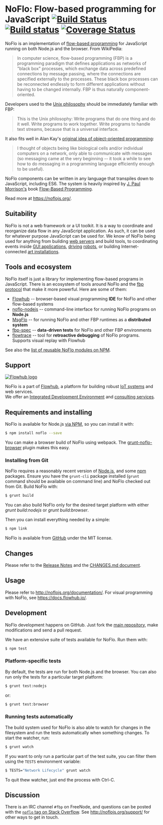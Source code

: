 NoFlo: Flow-based programming for JavaScript [![Build Status](https://secure.travis-ci.org/noflo/noflo.png?branch=master)](http://travis-ci.org/noflo/noflo) [![Build status](https://ci.appveyor.com/api/projects/status/k4jbqlpohq81pvny/branch/master)](https://ci.appveyor.com/project/bergie/noflo/branch/master) [![Coverage Status](https://coveralls.io/repos/github/noflo/noflo/badge.svg?branch=master)](https://coveralls.io/github/noflo/noflo?branch=master)
=========================================

NoFlo is an implementation of [flow-based programming](http://en.wikipedia.org/wiki/Flow-based_programming) for JavaScript running on both Node.js and the browser. From WikiPedia:

> In computer science, flow-based programming (FBP) is a programming paradigm that defines applications as networks of "black box" processes, which exchange data across predefined connections by message passing, where the connections are specified externally to the processes. These black box processes can be reconnected endlessly to form different applications without having to be changed internally. FBP is thus naturally component-oriented.

Developers used to the [Unix philosophy](http://en.wikipedia.org/wiki/Unix_philosophy) should be immediately familiar with FBP:

> This is the Unix philosophy: Write programs that do one thing and do it well. Write programs to work together. Write programs to handle text streams, because that is a universal interface.

It also fits well in Alan Kay's [original idea of object-oriented programming](http://userpage.fu-berlin.de/~ram/pub/pub_jf47ht81Ht/doc_kay_oop_en):

> I thought of objects being like biological cells and/or individual computers on a network, only able to communicate with messages (so messaging came at the very beginning -- it took a while to see how to do messaging in a programming language efficiently enough to be useful).

NoFlo components can be written in any language that transpiles down to JavaScript, including ES6. The system is heavily inspired by [J. Paul Morrison's](http://www.jpaulmorrison.com/) book [Flow-Based Programming](http://www.jpaulmorrison.com/fbp/#More).

Read more at <https://noflojs.org/>.

## Suitability

NoFlo is not a web framework or a UI toolkit. It is a way to coordinate and reorganize data flow in any JavaScript application. As such, it can be used for whatever purpose JavaScript can be used for. We know of NoFlo being used for anything from building [web servers](https://thegrid.io) and build tools, to coordinating events inside [GUI applications](https://flowhub.io), [driving](http://meemoo.org/blog/2015-01-14-turtle-power-to-the-people) [robots](http://bergie.iki.fi/blog/noflo-ardrone/), or building Internet-connected [art installations](http://bergie.iki.fi/blog/ingress-table/).

## Tools and ecosystem

NoFlo itself is just a library for implementing flow-based programs in JavaScript. There is an ecosystem of tools around NoFlo and the [fbp protocol](https://flowbased.github.io/fbp-protocol/) that make it more powerful. Here are some of them:

* [Flowhub](https://flowhub.io) -- browser-based visual programming **IDE** for NoFlo and other flow-based systems
* [noflo-nodejs](https://github.com/noflo/noflo-nodejs) -- command-line interface for running NoFlo programs on **Node.js**
* [MsgFlo](https://msgflo.org) -- for running NoFlo and other FBP runtimes as a **distributed system**
* [fbp-spec](https://github.com/flowbased/fbp-spec) -- **data-driven tests** for NoFlo and other FBP environments
* [flowtrace](https://github.com/flowbased/flowtrace) -- tool for **retroactive debugging** of NoFlo programs. Supports visual replay with Flowhub

See also the [list of reusable NoFlo modules on NPM](https://www.npmjs.com/browse/keyword/noflo).

## Support
[![Flowhub logo](https://flowhub.io/assets/banner-github.png)](https://flowhub.io)

NoFlo is a part of [Flowhub](https://flowhub.io), a platform for building robust [IoT systems](https://flowhub.io/iot) and web services.<br>
We offer an [Integrated Development Environment](https://app.flowhub.io) and [consulting services](https://flowhub.io/consulting).

## Requirements and installing

NoFlo is available for Node.js [via NPM](https://npmjs.org/package/noflo), so you can install it with:

```bash
$ npm install noflo --save
```

You can make a browser build of NoFlo using webpack. The [grunt-noflo-browser](https://github.com/noflo/grunt-noflo-browser) plugin makes this easy.

### Installing from Git

NoFlo requires a reasonably recent version of [Node.js](http://nodejs.org/), and some [npm](http://npmjs.org/) packages. Ensure you have the `grunt-cli` package installed (`grunt` command should be available on command line) and NoFlo checked out from Git. Build NoFlo with:

```bash
$ grunt build
```

You can also build NoFlo only for the desired target platform with either *grunt build:nodejs* or *grunt build:browser*.

Then you can install everything needed by a simple:

```bash
$ npm link
```

NoFlo is available from [GitHub](https://github.com/noflo/noflo) under the MIT license.

## Changes

Please refer to the [Release Notes](https://github.com/noflo/noflo/releases) and the [CHANGES.md document](https://github.com/noflo/noflo/blob/master/CHANGES.md).

## Usage

Please refer to <http://noflojs.org/documentation/>. For visual programming with NoFlo, see <https://docs.flowhub.io/>.

## Development

NoFlo development happens on GitHub. Just fork the [main repository](https://github.com/noflo/noflo), make modifications and send a pull request.

We have an extensive suite of tests available for NoFlo. Run them with:

```bash
$ npm test
```

### Platform-specific tests

By default, the tests are run for both Node.js and the browser. You can also run only the tests for a particular target platform:

```bash
$ grunt test:nodejs
```

or:

```bash
$ grunt test:browser
```

### Running tests automatically

The build system used for NoFlo is also able to watch for changes in the filesystem and run the tests automatically when something changes. To start the watcher, run:

```bash
$ grunt watch
```

If you want to only run a particular part of the test suite, you can filter them using the `TESTS` environment variable:

```bash
$ TESTS="Network Lifecycle" grunt watch
```

To quit thew watcher, just end the process with Ctrl-C.

## Discussion

There is an IRC channel `#fbp` on FreeNode, and questions can be posted with the [`noflo` tag on Stack Overflow](http://stackoverflow.com/questions/tagged/noflo). See <http://noflojs.org/support/> for other ways to get in touch.

